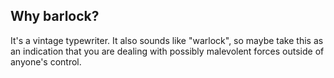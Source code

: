 ## Why barlock?

It's a vintage typewriter. It also sounds like "warlock", so maybe take
this as an indication that you are dealing with possibly malevolent forces
outside of anyone's control.

